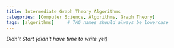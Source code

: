 ```yaml
---
title: Intermediate Graph Theory Algorithms
categories: [Computer Science, Algorithms, Graph Theory]
tags: [algorithms]     # TAG names should always be lowercase
---
```


*Didn't Start (didn't have time to write yet)*